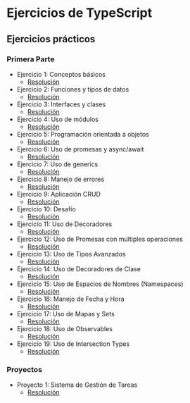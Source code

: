 # Ejercicios de TypeScript

## Ejercicios prácticos

### **Primera Parte**

- Ejercicio 1: Conceptos básicos
  - [Resolución](<Ejercicios/Ejercicio1/README.MD>)
- Ejercicio 2: Funciones y tipos de datos
  - [Resolución](<Ejercicios/Ejercicio2/README.MD>)
- Ejercicio 3: Interfaces y clases
  - [Resolución](<Ejercicios/Ejercicio3/README.MD>)
- Ejercicio 4: Uso de módulos
  - [Resolución](<Ejercicios/Ejercicio4/README.MD>)
- Ejercicio 5: Programación orientada a objetos
  - [Resolución](<Ejercicios/Ejercicio5/README.MD>)
- Ejercicio 6: Uso de promesas y async/await
  - [Resolución](<Ejercicios/Ejercicio6/README.MD>)
- Ejercicio 7: Uso de generics
  - [Resolución](<Ejercicios/Ejercicio7/README.MD>)
- Ejercicio 8: Manejo de errores
  - [Resolución](<Ejercicios/Ejercicio8/README.MD>)
- Ejercicio 9: Aplicación CRUD
  - [Resolución](<Ejercicios/Ejercicio9/README.MD>)
- Ejercicio 10: Desafío
  - [Resolución](<Ejercicios/Ejercicio10/README.MD>)
- Ejercicio 11: Uso de Decoradores
  - [Resolución](<Ejercicios/Ejercicio11/README.MD>)
- Ejercicio 12: Uso de Promesas con múltiples operaciones
  - [Resolución](<Ejercicios/Ejercicio12/README.MD>)
- Ejercicio 13: Uso de Tipos Avanzados
  - [Resolución](<Ejercicios/Ejercicio13/README.MD>)
- Ejercicio 14: Uso de Decoradores de Clase
  - [Resolución](<Ejercicios/Ejercicio14/README.MD>)
- Ejercicio 15: Uso de Espacios de Nombres (Namespaces)
  - [Resolución](<Ejercicios/Ejercicio15/README.MD>)
- Ejercicio 16: Manejo de Fecha y Hora
  - [Resolución](<Ejercicios/Ejercicio16/README.MD>)
- Ejercicio 17: Uso de Mapas y Sets
  - [Resolución](<Ejercicios/Ejercicio17/README.MD>)
- Ejercicio 18: Uso de Observables
  - [Resolución](<Ejercicios/Ejercicio18/README.MD>)
- Ejercicio 19: Uso de Intersection Types
  - [Resolución](<Ejercicios/Ejercicio19/README.MD>)

### **Proyectos**

- Proyecto 1: Sistema de Gestión de Tareas
  - [Resolución](<Proyectos/Proyecto1/README.MD>)